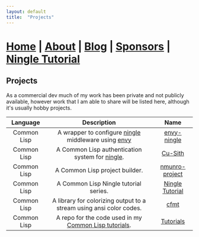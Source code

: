 ```yaml
---
layout: default
title:  "Projects"
---
```


# [Home](index.markdown) | [About](about.markdown) | [Blog](blog.markdown) | [Sponsors](sponsors.markdown) | [Ningle Tutorial](/2024/12/29/ningle-1.html)

## Projects

As a commercial dev much of my work has been private and not publicly available, however work that I am able to share will be listed here, although it's usually hobby projects.

| Language    | Description                                                                                                       | Name                                                                 |
|:-----------:|:-----------------------------------------------------------------------------------------------------------------:|:--------------------------------------------------------------------:|
| Common Lisp | A wrapper to configure [ningle](https://github.com/fukamachi/ningle) middleware using [envy](https://github.com/fukamachi/envy)                                                             | [envy-ningle](https://github.com/nmunro/envy-ningle)                 |
| Common Lisp | A Common Lisp authentication system for [ningle](https://github.com/fukamachi/ningle).                            | [Cu-Sith](https://github.com/nmunro/cu-sith/)                        |
| Common Lisp | A Common Lisp project builder.                                                                                    | [nmunro-project](https://github.com/nmunro/nmunro-project)           |
| Common Lisp | A Common Lisp Ningle tutorial series.                                                                             | [Ningle Tutorial](https://nmunro.github.io/2024/12/29/ningle-1.html) |
| Common Lisp | A library for colorizing output to a stream using ansi color codes.                                               | [cfmt](https://github.com/nmunro/cfmt)                               |
| Common Lisp | A repo for the code used in my [Common Lisp tutorials](https://www.youtube.com/channel/UC1J47RqBfY6VgLUZ5YSYkqw). | [Tutorials](https://github.com/nmunro/cl-tutorials)                  |
